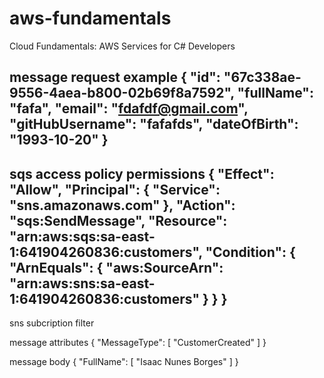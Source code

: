 # aws-fundamentals
Cloud Fundamentals: AWS Services for C# Developers


message request example
{
	"id": "67c338ae-9556-4aea-b800-02b69f8a7592",
    "fullName": "fafa",
    "email": "fdafdf@gmail.com",
    "gitHubUsername": "fafafds",
    "dateOfBirth": "1993-10-20"
}
------------------------------------------------------------------------------------
sqs access policy permissions
    {
      "Effect": "Allow",
      "Principal": {
        "Service": "sns.amazonaws.com"
      },
      "Action": "sqs:SendMessage",
      "Resource": "arn:aws:sqs:sa-east-1:641904260836:customers",
      "Condition": {
        "ArnEquals": {
          "aws:SourceArn": "arn:aws:sns:sa-east-1:641904260836:customers"
        }
      }
    }
------------------------------------------------------------------------------------
sns subcription filter

message attributes
{
  "MessageType": [
    "CustomerCreated"
  ]
}

message body
{
  "FullName": [
    "Isaac Nunes Borges"
  ]
}